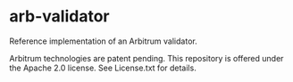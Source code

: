 # arb-validator

Reference implementation of an Arbitrum validator.

Arbitrum technologies are patent pending. This repository is offered under the Apache 2.0 license. See License.txt for details.
